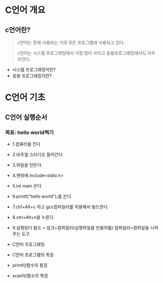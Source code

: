 # C언어 개요

## c언어란?

> c언어는 현재 사용되는 거의 모든 프로그램에 사용되고 있다.

> c언어는 시스템 프로그래밍에서 가장 많이 쓰이고 응용프로그래밍에서도 자주 쓰인다.

- 시스템 프로그래밍이란?
- 응용 프로그래밍이란?

# C언어 기초

## C언어 실행순서

### 목표: hello world찍기

- 1.컴퓨터를 킨다
- 2.비주얼 스티디오 들어간다
- 3.파일을 만든다.
- 4.맨위에 include<stdio.h>
- 5.int main 쓴다
- 6.printf("hello world");를 쓴다.
- 7.ctrl+Alt+c 하고 gcc컴파일러를 이용해서 빌드한다.
- 8.ctrl+Alt+n을 누른다.
- 9.실행된다
  빌드 = 링크+컴파일러(실행파일을 만들어줌)
  컴파일러=컴파일을 시켜주는 도구

- C언어 프로그래밍

- C언어 프로그램의 특징

- printf()함수의 틍징

- scanf()함수의 특징
